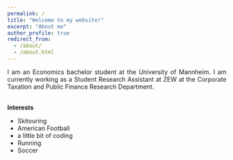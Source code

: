 ```yaml
---
permalink: /
title: "Welcome to my website!"
excerpt: "About me"
author_profile: true
redirect_from: 
  - /about/
  - /about.html
---
```


<div style="text-align: justify">
I am an Economics bachelor student at the University of Mannheim.
I am currently working as a Student Research Assistant at ZEW at the Corporate Taxation and Public Finance Research Department.<br> <br> 


**Interests**
* Skitouring
* American Football
* a little bit of coding
* Running
* Soccer
